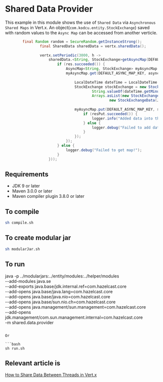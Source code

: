 # Shared Data Provider

This example in this module shows the use of `Shared Data` via `Asynchronous Shared Maps` in Vert.x. An object(`com.kodcu.entity.StockExchange`) saved with random values to the `Async Map` can be accessed from another verticle.
                                                 
```java
        final Random random = SecureRandom.getInstanceStrong();
                final SharedData sharedData = vertx.sharedData();
        
                vertx.setPeriodic(3000, h ->
                    sharedData.<String, StockExchange>getAsyncMap(DEFAULT_ASYNC_MAP_NAME, res -> {
                        if (res.succeeded()) {
                            AsyncMap<String, StockExchange> myAsyncMap = res.result();
                            myAsyncMap.get(DEFAULT_ASYNC_MAP_KEY, asyncDataResult -> {
        
                                LocalDateTime dateTime = LocalDateTime.now();
                                StockExchange stockExchange = new StockExchange(String.join(":", String.valueOf(dateTime.getHour()),
                                        String.valueOf(dateTime.getMinute()), String.valueOf(dateTime.getSecond())),
                                        Arrays.asList(new StockExchangeData(KODCU_STOCK_NAME, random.nextInt(100)),
                                                new StockExchangeData(JUG_IST_STOCK_NAME, random.nextInt(100))));
        
                                myAsyncMap.put(DEFAULT_ASYNC_MAP_KEY, stockExchange, resPut -> {
                                    if (resPut.succeeded()) {
                                        logger.info("Added data into the map {} ", Json.encodePrettily(stockExchange));
                                    } else {
                                        logger.debug("Failed to add data {} ", Json.encodePrettily(stockExchange));
                                    }
                                });
                            });
                        } else {
                            logger.debug("Failed to get map!");
                        }
                    }));
```

## Requirements
* JDK 9 or later
* Maven 3.0.0 or later
* Maven compiler plugin 3.8.0 or later

## To compile
```bash
sh compile.sh
```

## To create modular jar
```bash
sh modularJar.sh
```

## To run
java -p ../modularjars:../entity/modules:../helper/modules \
 --add-modules java.se \
 --add-exports java.base/jdk.internal.ref=com.hazelcast.core \
 --add-opens java.base/java.lang=com.hazelcast.core \
 --add-opens java.base/java.nio=com.hazelcast.core \
 --add-opens java.base/sun.nio.ch=com.hazelcast.core \
 --add-opens java.management/sun.management=com.hazelcast.core \
 --add-opens jdk.management/com.sun.management.internal=com.hazelcast.core \
-m shared.data.provider
```

Or

```bash
sh run.sh
```

## Relevant article is
[How to Share Data Between Threads in Vert.x](https://medium.com/@hakdogan/how-to-share-data-between-threads-in-vert-x-afdf26dcc684)

